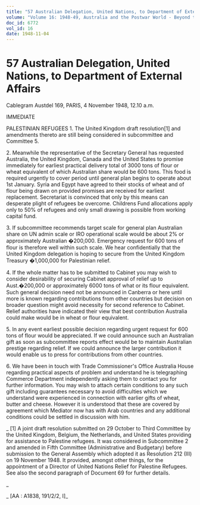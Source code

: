 ```yaml
---
title: "57 Australian Delegation, United Nations, to Department of External Affairs"
volume: "Volume 16: 1948-49, Australia and the Postwar World - Beyond the Region"
doc_id: 6772
vol_id: 16
date: 1948-11-04
---
```


# 57 Australian Delegation, United Nations, to Department of External Affairs

Cablegram Austdel 169, PARIS, 4 November 1948, 12.10 a.m.

IMMEDIATE

PALESTINIAN REFUGEES 1. The United Kingdom draft resolution[1] and amendments thereto are still being considered in subcommittee and Committee 5.

2\. Meanwhile the representative of the Secretary General has requested Australia, the United Kingdom, Canada and the United States to promise immediately for earliest practical delivery total of 3000 tons of flour or wheat equivalent of which Australian share would be 600 tons. This food is required urgently to cover period until general plan begins to operate about 1st January. Syria and Egypt have agreed to their stocks of wheat and of flour being drawn on provided promises are received for earliest replacement. Secretariat is convinced that only by this means can desperate plight of refugees be overcome. Childrens Fund allocations apply only to 50% of refugees and only small drawing is possible from working capital fund.

3\. If subcommittee recommends target scale for general plan Australian share on UN admin scale or IRO operational scale would be about 2% or approximately Australian �200,000. Emergency request for 600 tons of flour is therefore well within such scale. We hear confidentially that the United Kingdom delegation is hoping to secure from the United Kingdom Treasury �1,000,000 for Palestinian relief.

4\. If the whole matter has to be submitted to Cabinet you may wish to consider desirability of securing Cabinet approval of relief up to Aust.�200,000 or approximately 6000 tons of what or its flour equivalent. Such general decision need not be announced in Canberra or here until more is known regarding contributions from other countries but decision on broader question might avoid necessity for second reference to Cabinet. Relief authorities have indicated their view that best contribution Australia could make would be in wheat or flour equivalent.

5\. In any event earliest possible decision regarding urgent request for 600 tons of flour would be appreciated. If we could announce such an Australian gift as soon as subcommittee reports effect would be to maintain Australian prestige regarding relief. If we could announce the larger contribution it would enable us to press for contributions from other countries.

6\. We have been in touch with Trade Commissioner's Office Australia House regarding practical aspects of problem and understand he is telegraphing Commerce Department independently asking them to contact you for further information. You may wish to attach certain conditions to any such gift including guarantees necessary to avoid difficulties which we understand were experienced in connection with earlier gifts of wheat, butter and cheese. However it is understood that these are covered by agreement which Mediator now has with Arab countries and any additional conditions could be settled in discussion with him.

_ [1] A joint draft resolution submitted on 29 October to Third Committee by the United Kingdom, Belgium, the Netherlands, and United States providing for assistance to Palestine refugees. It was considered in Subcommittee 2 and amended in Fifth Committee (Administrative and Budgetary) before submission to the General Assembly which adopted it as Resolution 212 (III) on 19 November 1948. It provided, amongst other things, for the appointment of a Director of United Nations Relief for Palestine Refugees. See also the second paragraph of Document 69 for further details.

_

_ [AA : A1838, 191/2/2, I]_

